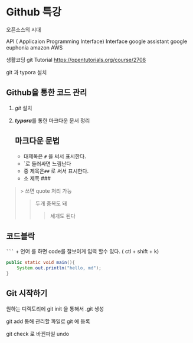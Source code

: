 # Github 특강

오픈소스의 시대

API ( Applicaion Programming Interface)
Interface
google assistant
google euphonia
amazon AWS

생활코딩 git Tutorial
https://opentutorials.org/course/2708

git 과 typora 설치

## Github을 통한 코드 관리

1. *git* 설치

2. ***typora***를 통한 마크다운 문서 정리

   ## 마크다운 문법

   - 대제목은 `#` 을 써서 표시한다.
   - `로 둘러싸면 느낌난다
   - 중 제목은`##` 로 써서 표시한다.
   - 소 제목 ###

> ` > ` 쓰면  quote 처리 가능
>
> > 두개 중복도 돼
> >
> > > 세개도 된다



## 코드블락

` ``` ` + 언어 를 하면 code를 잘보이게 입력 할수 있다. ( ctl + shift + k)

```java
public static void main(){
    System.out.println("hello, md");
}
```



## Git 시작하기

원하는 디렉토리에 git init 을 통해서 .git 생성

git add  통해 관리할 파일로 git 에 등록

git check 로 바뀐파일 undo

